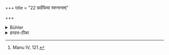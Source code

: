 +++
title = "22 छर्दयित्वा स्वप्नान्तम्"

+++

<details><summary>Bühler</summary>

22. After having vomited (he shall not study) until he has slept. [^15] 


[^15]:  Manu IV, 121.
</details>

<details><summary>हरदत्त-टीका</summary>

## सूत्रम्
छर्दयित्वा स्वप्नान्तम् ॥ २२ ॥  
### टिप्पनी
छर्दनं वमनम् । तत्कृत्वा स्वप्नान्तं यावन्नाऽधीयीत ॥ २२ ॥
</details>
